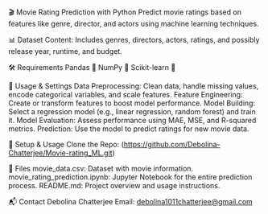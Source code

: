 🎬 Movie Rating Prediction with Python
Predict movie ratings based on features like genre, director, and actors using machine learning techniques.


📊 Dataset
Content: Includes genres, directors, actors, ratings, and possibly release year, runtime, and budget.


🛠️ Requirements
Pandas 🐼
NumPy 🔢
Scikit-learn 🧠


📝 Usage & Settings
Data Preprocessing:
Clean data, handle missing values, encode categorical variables, and scale features.
Feature Engineering:
Create or transform features to boost model performance.
Model Building:
Select a regression model (e.g., linear regression, random forest) and train it.
Model Evaluation:
Assess performance using MAE, MSE, and R-squared metrics.
Prediction:
Use the model to predict ratings for new movie data.


🚀 Setup & Usage
Clone the Repo: (https://github.com/Debolina-Chatterjee/Movie-rating_ML.git)


📁 Files
movie_data.csv: Dataset with movie information.
movie_rating_prediction.ipynb: Jupyter Notebook for the entire prediction process.
README.md: Project overview and usage instructions.


📬 Contact
Debolina Chatterjee
Email: debolina1011chatterjee@gmail.com
